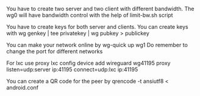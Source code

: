 You have to create two server and two client with different bandwidth. The wg0 will have bandwidth control with the help of limit-bw.sh script

You have to create keys for both server and clients.
You can create keys with
    wg genkey | tee privatekey | wg pubkey > publickey

You can make your network online by 
    wg-quick up wg1
Do remember to change the port for different networks

For lxc use proxy
lxc config device add wireguard wg41195 proxy listen=udp:server ip:41195 connect=udp:lxc ip:41195

You can create a QR code for the peer by
    qrencode -t ansiutf8 < android.conf
